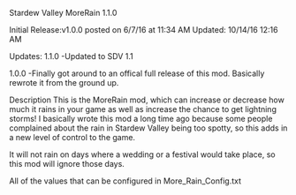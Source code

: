 Stardew Valley MoreRain 1.1.0


Initial Release:v1.0.0 posted on 6/7/16 at 11:34 AM
Updated: 10/14/16 12:16 AM

Updates:
1.1.0
-Updated to SDV 1.1

1.0.0
-Finally got around to an offical full release of this mod. Basically rewrote it from the ground up.

Description
This is the MoreRain mod, which can increase or decrease how much it rains in your game as well as increase the chance to get lightning storms!
I basically wrote this mod a long time ago because some people complained about the rain in Stardew Valley being too spotty, so this adds in a new level of control to the game.

It will not rain on days where a wedding or a festival would take place, so this mod will ignore those days.

All of the values that can be configured in More_Rain_Config.txt

